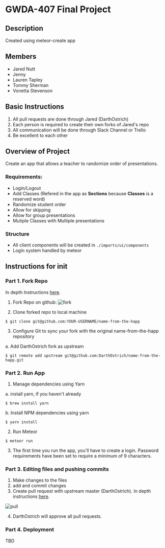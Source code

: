 # GWDA-407 Final Project
## Description
Created using meteor-create app

## Members
* Jared Nutt
* Jenny
* Lauren Tapley
* Tommy Sherman
* Vonetta Stevenson

## Basic Instructions
1. All pull requests are done through Jared (DarthOstrich)
2. Each person is required to create their own forks of Jared's repo
3. All communication will be done through Slack Channel or Trello
4. Be excellent to each other

## Overview of Project
Create an app that allows a teacher to randomize order of presentations.

### Requirements:
* Login/Logout
* Add Classes (Refered in the app as **Sections** because **Classes** is a reserved word)
* Randomize student order
* Allow for skipping
* Allow for group presentations
* Mutiple Classes with Multiple presentations

### Structure
* All client components will be created in `./imports/ui/components`
* Login system handled by meteor

## Instructions for init
### Part 1. Fork Repo
In depth Instructions [here](https://help.github.com/articles/fork-a-repo/ "Fork a repo").

1. Fork Repo on github: ![fork](https://help.github.com/assets/images/help/repository/fork_button.jpg "Fork")


2. Clone forked repo to local machine
```
$ git clone git@github.com:YOUR-USERNAME/name-from-the-happ
```

3. Configure Git to sync your fork with the original name-from-the-happ repository

  a. Add DarthOstrich fork as upstream
```
$ git remote add upstream git@github.com:DarthOstrich/name-from-the-happ.git
```

### Part 2. Run App
1. Manage dependencies using Yarn

  a. install yarn, if you haven't already
  ```
  $ brew install yarn
  ```
  b. Install NPM dependencies using yarn
  ```
  $ yarn install
  ```
2. Run Meteor
```
$ meteor run
```
3. The first time you run the app, you'll have to create a login. Password requirements have been set to require a minimum of 9 characters.

### Part 3. Editing files and pushing commits
1. Make changes to the files
2. add and commit changes
3. Create pull request with upstream master (DarthOstrich). In depth instructions [here](https://help.github.com/articles/about-pull-requests/ "Pull requests").

![pull](https://help.github.com/assets/images/help/pull_requests/pull-request-review-page.png)

4. DarthOstrich will approve all pull requests.

### Part 4. Deployment
TBD
